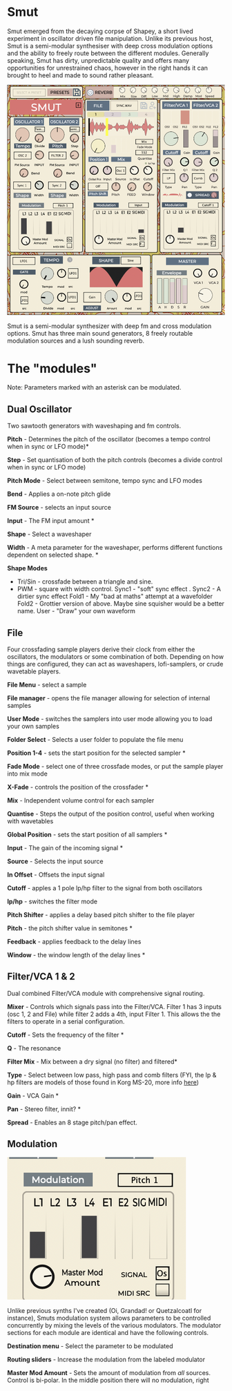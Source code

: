 
# Smut

Smut emerged from the decaying corpse of Shapey, a short lived experiment in oscillator driven file manipulation. Unlike its previous host, Smut  is a semi-modular synthesiser with deep cross modulation options and the ability to freely route between the different modules. Generally speaking, Smut has dirty, unpredictable quality and offers many opportunities for unrestrained chaos, however in the right hands it can brought to heel and made to sound rather pleasant. 

![Smut](https://raw.githubusercontent.com/publicsamples/Smut/main/Smut.png)

Smut is a semi-modular synthesizer with deep fm and cross modulation options. Smut has three main sound generators, 8 freely routable modulation sources and a lush sounding reverb. 

# The "modules"

Note: Parameters marked with an asterisk can be modulated. 

## Dual Oscillator

Two sawtooth generators with waveshaping and fm controls.

**Pitch** - Determines the pitch of the oscillator (becomes a tempo control when in sync or LFO mode)*

**Step** - Set quantisation of both the pitch controls (becomes a divide control when in sync or LFO mode)

**Pitch Mode** - Select between semitone, tempo sync and LFO modes

**Bend** - Applies a on-note pitch glide

**FM Source** - selects an input source 

**Input** - The FM input amount *

**Shape** - Select a waveshaper 

**Width** - A meta parameter for the waveshaper, performs different functions dependent on selected shape. *
	
**Shape Modes**

 - Tri/Sin - crossfade between a triangle and sine. 
 - PWM - square with width control. 
   Sync1 - "soft" sync effect . 
   Sync2 - A dirtier sync effect
   Fold1 - My "bad at maths" attempt at a wavefolder
   Fold2 - Grottier version of above. Maybe sine squisher would be a better name. 
   User  - "Draw" your own waveform
   
## File

Four crossfading sample players derive their clock from either the oscillators, the modulators or some combination of both. Depending on how things are configured, they can act as waveshapers, lofi-samplers, or crude wavetable players. 

**File Menu** - select a sample

**File manager** - opens the file manager allowing for selection of internal samples

**User Mode** - switches the samplers into user mode allowing you to load your own samples

**Folder Select** - Selects a user folder to populate the file menu

**Position 1-4** - sets the start position for the selected sampler *

**Fade Mode** - select one of three crossfade modes, or put the sample player into mix mode

**X-Fade** - controls the position of the crossfader *

**Mix** - Independent volume control for each sampler

**Quantise** - Steps the output of the position control, useful when working with wavetables

**Global Position** - sets the start position of all samplers *

**Input** - The gain of the incoming signal *

**Source** - Selects the input source

**In Offset** - Offsets the input signal  

**Cutoff** - apples a 1 pole lp/hp filter to the signal from both oscillators

**lp/hp** - switches the filter mode

**Pitch Shifter** - applies a delay based pitch shifter to the file player 

**Pitch** - the pitch shifter value in semitones *

**Feedback** - applies feedback to the delay lines

**Window** - the window length of the delay lines *

## Filter/VCA 1 & 2

Dual combined Filter/VCA module with comprehensive signal routing. 

**Mixer** - Controls which signals pass into the Filter/VCA. Filter 1 has 3 inputs (osc 1, 2 and File) while filter 2 adds a 4th, input Filter 1. This allows the the filters to operate in a serial configuration.

**Cutoff** - Sets the frequency of the filter *

**Q** - The resonance

**Filter Mix** - Mix between a dry signal (no filter) and filtered*

**Type** - Select between low pass, high pass and comb filters (FYI, the lp & hp filters are models of those found in  Korg MS-20, more info [here](https://faustlibraries.grame.fr/libs/vaeffects/#korg-35-filters))

**Gain** -  VCA Gain *

**Pan** -  Stereo filter, innit? *

**Spread** -  Enables an 8 stage pitch/pan effect. 

## Modulation

![enter image description here](https://raw.githubusercontent.com/publicsamples/Smut/refs/heads/main/Smut/Documentation/Images/mod.png)

Unlike previous synths I've created (Oi, Grandad! or Quetzalcoatl for instance), Smuts modulation system allows parameters to be controlled concurrently by mixing the levels of the various modulators. The modulator sections for each module are identical and have the following controls.

**Destination menu** - Select the parameter to be modulated 

**Routing sliders** - Increase the modulation from the labeled modulator

**Master Mod Amount** - Sets the amount of modulation from *all* sources. Control is bi-polar. In the middle position there will no modulation, right 


